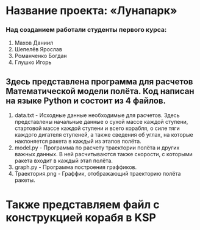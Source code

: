 # Название проекта: «Лунапарк»

### Над созданием работали студенты первого курса:
1. Махов Даниил
2. Шепелёв Ярослав
3. Романченко Богдан
4. Глушко Игорь

## Здесь представлена программа для расчетов Математической модели полёта. Код написан на языке Python и состоит из 4 файлов.

1. data.txt - Исходные данные необходимые для расчетов. Здесь представлены начальные данные о сухой массе каждой ступени, стартовой массе каждой ступени и всего корабля, о силе тяги каждого дигателя ступеней, а также сведения об углах, на которые наклоняется ракета в каждый из этапов полёта.
2. model.py - Программа по расчету  траектории полёта и других важных данных. В ней расчитываются также скорости, с которыми ракета входит в каждый этап полёта.
3. graph.py - Программа построения граффиков.
4. Траектория.png - Граффик, отображающий траекторию полёта ракеты.

# Также представляем файл c конструкцией корабя в KSP
